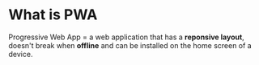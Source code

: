 # What is PWA

Progressive Web App = a web application that has a **reponsive layout**, doesn't break when **offline** and can be installed on the home screen of a device.

